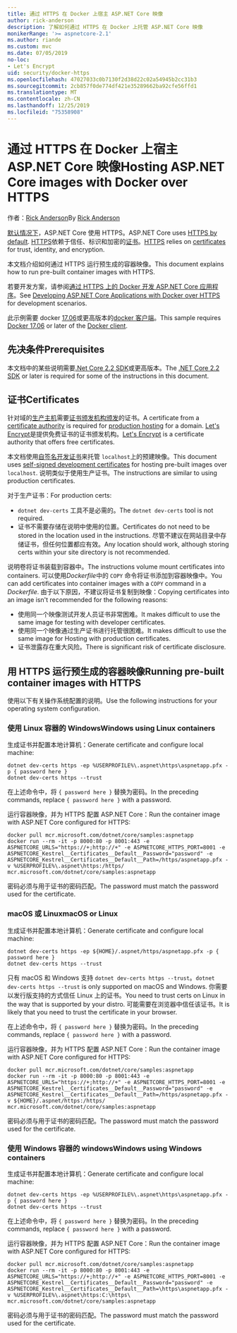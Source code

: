 ```yaml
---
title: 通过 HTTPS 在 Docker 上宿主 ASP.NET Core 映像
author: rick-anderson
description: 了解如何通过 HTTPS 在 Docker 上托管 ASP.NET Core 映像
monikerRange: '>= aspnetcore-2.1'
ms.author: riande
ms.custom: mvc
ms.date: 07/05/2019
no-loc:
- Let's Encrypt
uid: security/docker-https
ms.openlocfilehash: 47027033c0b7130f2d38d22c02a54945b2cc31b3
ms.sourcegitcommit: 2cb857f0de774df421e35289662ba92cfe56ffd1
ms.translationtype: MT
ms.contentlocale: zh-CN
ms.lasthandoff: 12/25/2019
ms.locfileid: "75358908"
---
```

# <a name="hosting-aspnet-core-images-with-docker-over-https"></a><span data-ttu-id="6ce03-103">通过 HTTPS 在 Docker 上宿主 ASP.NET Core 映像</span><span class="sxs-lookup"><span data-stu-id="6ce03-103">Hosting ASP.NET Core images with Docker over HTTPS</span></span>

<span data-ttu-id="6ce03-104">作者：[Rick Anderson](https://twitter.com/RickAndMSFT)</span><span class="sxs-lookup"><span data-stu-id="6ce03-104">By [Rick Anderson](https://twitter.com/RickAndMSFT)</span></span>

<span data-ttu-id="6ce03-105">[默认情况下](/aspnet/core/security/enforcing-ssl)，ASP.NET Core 使用 HTTPS。</span><span class="sxs-lookup"><span data-stu-id="6ce03-105">ASP.NET Core uses [HTTPS by default](/aspnet/core/security/enforcing-ssl).</span></span> <span data-ttu-id="6ce03-106">[HTTPS](https://en.wikipedia.org/wiki/HTTPS)依赖于信任、标识和加密的[证书](https://en.wikipedia.org/wiki/Public_key_certificate)。</span><span class="sxs-lookup"><span data-stu-id="6ce03-106">[HTTPS](https://en.wikipedia.org/wiki/HTTPS) relies on [certificates](https://en.wikipedia.org/wiki/Public_key_certificate) for trust, identity, and encryption.</span></span>

<span data-ttu-id="6ce03-107">本文档介绍如何通过 HTTPS 运行预生成的容器映像。</span><span class="sxs-lookup"><span data-stu-id="6ce03-107">This document explains how to run pre-built container images with HTTPS.</span></span>

<span data-ttu-id="6ce03-108">若要开发方案，请参阅[通过 HTTPS 上的 Docker 开发 ASP.NET Core 应用程序](https://github.com/dotnet/dotnet-docker/blob/master/samples/aspnetapp/aspnetcore-docker-https-development.md)。</span><span class="sxs-lookup"><span data-stu-id="6ce03-108">See [Developing ASP.NET Core Applications with Docker over HTTPS](https://github.com/dotnet/dotnet-docker/blob/master/samples/aspnetapp/aspnetcore-docker-https-development.md) for development scenarios.</span></span>

<span data-ttu-id="6ce03-109">此示例需要 docker [17.06](https://docs.docker.com/release-notes/docker-ce)或更高版本的[docker 客户端](https://www.docker.com/products/docker)。</span><span class="sxs-lookup"><span data-stu-id="6ce03-109">This sample requires [Docker 17.06](https://docs.docker.com/release-notes/docker-ce) or later of the [Docker client](https://www.docker.com/products/docker).</span></span>

## <a name="prerequisites"></a><span data-ttu-id="6ce03-110">先决条件</span><span class="sxs-lookup"><span data-stu-id="6ce03-110">Prerequisites</span></span>

<span data-ttu-id="6ce03-111">本文档中的某些说明需要[.Net Core 2.2 SDK](https://www.microsoft.com/net/download)或更高版本。</span><span class="sxs-lookup"><span data-stu-id="6ce03-111">The [.NET Core 2.2 SDK](https://www.microsoft.com/net/download) or later is required for some of the instructions in this document.</span></span>

## <a name="certificates"></a><span data-ttu-id="6ce03-112">证书</span><span class="sxs-lookup"><span data-stu-id="6ce03-112">Certificates</span></span>

<span data-ttu-id="6ce03-113">针对域的[生产主机](https://blogs.msdn.microsoft.com/webdev/2017/11/29/configuring-https-in-asp-net-core-across-different-platforms/)需要[证书颁发机构颁发](https://wikipedia.org/wiki/Certificate_authority)的证书。</span><span class="sxs-lookup"><span data-stu-id="6ce03-113">A certificate from a [certificate authority](https://wikipedia.org/wiki/Certificate_authority) is required for [production hosting](https://blogs.msdn.microsoft.com/webdev/2017/11/29/configuring-https-in-asp-net-core-across-different-platforms/) for a domain.</span></span> <span data-ttu-id="6ce03-114">[Let's Encrypt](https://letsencrypt.org/)是提供免费证书的证书颁发机构。</span><span class="sxs-lookup"><span data-stu-id="6ce03-114">[Let's Encrypt](https://letsencrypt.org/) is a certificate authority that offers free certificates.</span></span>

<span data-ttu-id="6ce03-115">本文档使用[自签名开发证书](https://en.wikipedia.org/wiki/Self-signed_certificate)来托管 `localhost`上的预建映像。</span><span class="sxs-lookup"><span data-stu-id="6ce03-115">This document uses [self-signed development certificates](https://en.wikipedia.org/wiki/Self-signed_certificate) for hosting pre-built images over `localhost`.</span></span> <span data-ttu-id="6ce03-116">说明类似于使用生产证书。</span><span class="sxs-lookup"><span data-stu-id="6ce03-116">The instructions are similar to using production certificates.</span></span>

<span data-ttu-id="6ce03-117">对于生产证书：</span><span class="sxs-lookup"><span data-stu-id="6ce03-117">For production certs:</span></span>

* <span data-ttu-id="6ce03-118">`dotnet dev-certs` 工具不是必需的。</span><span class="sxs-lookup"><span data-stu-id="6ce03-118">The `dotnet dev-certs` tool is not required.</span></span>
* <span data-ttu-id="6ce03-119">证书不需要存储在说明中使用的位置。</span><span class="sxs-lookup"><span data-stu-id="6ce03-119">Certificates do not need to be stored in the location used in the instructions.</span></span> <span data-ttu-id="6ce03-120">尽管不建议在网站目录中存储证书，但任何位置都应有效。</span><span class="sxs-lookup"><span data-stu-id="6ce03-120">Any location should work, although storing certs within your site directory is not recommended.</span></span>

<span data-ttu-id="6ce03-121">说明卷将证书装载到容器中。</span><span class="sxs-lookup"><span data-stu-id="6ce03-121">The instructions volume mount certificates into containers.</span></span> <span data-ttu-id="6ce03-122">可以使用*Dockerfile*中的 `COPY` 命令将证书添加到容器映像中。</span><span class="sxs-lookup"><span data-stu-id="6ce03-122">You can add certificates into container images with a `COPY` command in a *Dockerfile*.</span></span> <span data-ttu-id="6ce03-123">由于以下原因，不建议将证书复制到映像：</span><span class="sxs-lookup"><span data-stu-id="6ce03-123">Copying certificates into an image isn't recommended for the following reasons:</span></span>

* <span data-ttu-id="6ce03-124">使用同一个映像测试开发人员证书非常困难。</span><span class="sxs-lookup"><span data-stu-id="6ce03-124">It makes difficult to use the same image for testing with developer certificates.</span></span>
* <span data-ttu-id="6ce03-125">使用同一个映像通过生产证书进行托管很困难。</span><span class="sxs-lookup"><span data-stu-id="6ce03-125">It makes difficult to use the same image for Hosting with production certificates.</span></span>
* <span data-ttu-id="6ce03-126">证书泄露存在重大风险。</span><span class="sxs-lookup"><span data-stu-id="6ce03-126">There is significant risk of certificate disclosure.</span></span>

## <a name="running-pre-built-container-images-with-https"></a><span data-ttu-id="6ce03-127">用 HTTPS 运行预生成的容器映像</span><span class="sxs-lookup"><span data-stu-id="6ce03-127">Running pre-built container images with HTTPS</span></span>

<span data-ttu-id="6ce03-128">使用以下有关操作系统配置的说明。</span><span class="sxs-lookup"><span data-stu-id="6ce03-128">Use the following instructions for your operating system configuration.</span></span>

### <a name="windows-using-linux-containers"></a><span data-ttu-id="6ce03-129">使用 Linux 容器的 Windows</span><span class="sxs-lookup"><span data-stu-id="6ce03-129">Windows using Linux containers</span></span>

<span data-ttu-id="6ce03-130">生成证书并配置本地计算机：</span><span class="sxs-lookup"><span data-stu-id="6ce03-130">Generate certificate and configure local machine:</span></span>

```dotnetcli
dotnet dev-certs https -ep %USERPROFILE%\.aspnet\https\aspnetapp.pfx -p { password here }
dotnet dev-certs https --trust
```

<span data-ttu-id="6ce03-131">在上述命令中，将 `{ password here }` 替换为密码。</span><span class="sxs-lookup"><span data-stu-id="6ce03-131">In the preceding commands, replace `{ password here }` with a password.</span></span>

<span data-ttu-id="6ce03-132">运行容器映像，并为 HTTPS 配置 ASP.NET Core：</span><span class="sxs-lookup"><span data-stu-id="6ce03-132">Run the container image with ASP.NET Core configured for HTTPS:</span></span>

```console
docker pull mcr.microsoft.com/dotnet/core/samples:aspnetapp
docker run --rm -it -p 8000:80 -p 8001:443 -e ASPNETCORE_URLS="https://+;http://+" -e ASPNETCORE_HTTPS_PORT=8001 -e ASPNETCORE_Kestrel__Certificates__Default__Password="password" -e ASPNETCORE_Kestrel__Certificates__Default__Path=/https/aspnetapp.pfx -v %USERPROFILE%\.aspnet\https:/https/ mcr.microsoft.com/dotnet/core/samples:aspnetapp
```

<span data-ttu-id="6ce03-133">密码必须与用于证书的密码匹配。</span><span class="sxs-lookup"><span data-stu-id="6ce03-133">The password must match the password used for the certificate.</span></span>

### <a name="macos-or-linux"></a><span data-ttu-id="6ce03-134">macOS 或 Linux</span><span class="sxs-lookup"><span data-stu-id="6ce03-134">macOS or Linux</span></span>

<span data-ttu-id="6ce03-135">生成证书并配置本地计算机：</span><span class="sxs-lookup"><span data-stu-id="6ce03-135">Generate certificate and configure local machine:</span></span>

```dotnetcli
dotnet dev-certs https -ep ${HOME}/.aspnet/https/aspnetapp.pfx -p { password here }
dotnet dev-certs https --trust
```

<span data-ttu-id="6ce03-136">只有 macOS 和 Windows 支持 `dotnet dev-certs https --trust`。</span><span class="sxs-lookup"><span data-stu-id="6ce03-136">`dotnet dev-certs https --trust` is only supported on macOS and Windows.</span></span> <span data-ttu-id="6ce03-137">你需要以发行版支持的方式信任 Linux 上的证书。</span><span class="sxs-lookup"><span data-stu-id="6ce03-137">You need to trust certs on Linux in the way that is supported by your distro.</span></span> <span data-ttu-id="6ce03-138">可能需要在浏览器中信任该证书。</span><span class="sxs-lookup"><span data-stu-id="6ce03-138">It is likely that you need to trust the certificate in your browser.</span></span>

<span data-ttu-id="6ce03-139">在上述命令中，将 `{ password here }` 替换为密码。</span><span class="sxs-lookup"><span data-stu-id="6ce03-139">In the preceding commands, replace `{ password here }` with a password.</span></span>

<span data-ttu-id="6ce03-140">运行容器映像，并为 HTTPS 配置 ASP.NET Core：</span><span class="sxs-lookup"><span data-stu-id="6ce03-140">Run the container image with ASP.NET Core configured for HTTPS:</span></span>

```console
docker pull mcr.microsoft.com/dotnet/core/samples:aspnetapp
docker run --rm -it -p 8000:80 -p 8001:443 -e ASPNETCORE_URLS="https://+;http://+" -e ASPNETCORE_HTTPS_PORT=8001 -e ASPNETCORE_Kestrel__Certificates__Default__Password="password" -e ASPNETCORE_Kestrel__Certificates__Default__Path=/https/aspnetapp.pfx -v ${HOME}/.aspnet/https:/https/ mcr.microsoft.com/dotnet/core/samples:aspnetapp
```

<span data-ttu-id="6ce03-141">密码必须与用于证书的密码匹配。</span><span class="sxs-lookup"><span data-stu-id="6ce03-141">The password must match the password used for the certificate.</span></span>

### <a name="windows-using-windows-containers"></a><span data-ttu-id="6ce03-142">使用 Windows 容器的 windows</span><span class="sxs-lookup"><span data-stu-id="6ce03-142">Windows using Windows containers</span></span>

<span data-ttu-id="6ce03-143">生成证书并配置本地计算机：</span><span class="sxs-lookup"><span data-stu-id="6ce03-143">Generate certificate and configure local machine:</span></span>

```dotnetcli
dotnet dev-certs https -ep %USERPROFILE%\.aspnet\https\aspnetapp.pfx -p { password here }
dotnet dev-certs https --trust
```

<span data-ttu-id="6ce03-144">在上述命令中，将 `{ password here }` 替换为密码。</span><span class="sxs-lookup"><span data-stu-id="6ce03-144">In the preceding commands, replace `{ password here }` with a password.</span></span>

<span data-ttu-id="6ce03-145">运行容器映像，并为 HTTPS 配置 ASP.NET Core：</span><span class="sxs-lookup"><span data-stu-id="6ce03-145">Run the container image with ASP.NET Core configured for HTTPS:</span></span>

```console
docker pull mcr.microsoft.com/dotnet/core/samples:aspnetapp
docker run --rm -it -p 8000:80 -p 8001:443 -e ASPNETCORE_URLS="https://+;http://+" -e ASPNETCORE_HTTPS_PORT=8001 -e ASPNETCORE_Kestrel__Certificates__Default__Password="password" -e ASPNETCORE_Kestrel__Certificates__Default__Path=\https\aspnetapp.pfx -v %USERPROFILE%\.aspnet\https:C:\https\ mcr.microsoft.com/dotnet/core/samples:aspnetapp
```

<span data-ttu-id="6ce03-146">密码必须与用于证书的密码匹配。</span><span class="sxs-lookup"><span data-stu-id="6ce03-146">The password must match the password used for the certificate.</span></span>
